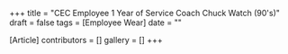 +++
title = "CEC Employee 1 Year of Service Coach Chuck Watch (90's)"
draft = false
tags = [Employee Wear]
date = ""

[Article]
contributors = []
gallery = []
+++